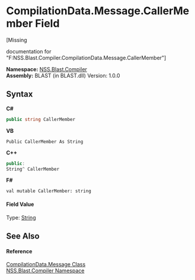 # CompilationData.Message.CallerMember Field
 

\[Missing <summary> documentation for "F:NSS.Blast.Compiler.CompilationData.Message.CallerMember"\]

**Namespace:**&nbsp;<a href="26a25caa-f50b-92ad-f15c-dbb9db1493ae">NSS.Blast.Compiler</a><br />**Assembly:**&nbsp;BLAST (in BLAST.dll) Version: 1.0.0

## Syntax

**C#**<br />
``` C#
public string CallerMember
```

**VB**<br />
``` VB
Public CallerMember As String
```

**C++**<br />
``` C++
public:
String^ CallerMember
```

**F#**<br />
``` F#
val mutable CallerMember: string
```


#### Field Value
Type: <a href="https://docs.microsoft.com/dotnet/api/system.string" target="_blank" rel="noopener noreferrer">String</a>

## See Also


#### Reference
<a href="e67b54fe-fb86-7ae8-d46e-8efaf40ec157">CompilationData.Message Class</a><br /><a href="26a25caa-f50b-92ad-f15c-dbb9db1493ae">NSS.Blast.Compiler Namespace</a><br />
